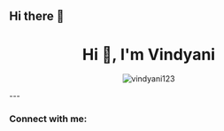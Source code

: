 ## Hi there 👋
<h1 align="center">Hi 👋, I'm Vindyani</h1>


<p align="center"> <img src="https://komarev.com/ghpvc/?username=vindyani123&label=Profile%20views&color=0e75b6&style=flat" alt="vindyani123" /> </p>
---


<h3 align="left">Connect with me:</h3>
<p align="left">
</p>

<!--
**vindyani123/Vindyani123** is a ✨ _special_ ✨ repository because its `README.md` (this file) appears on your GitHub profile.

Here are some ideas to get you started:

- 🔭 I’m currently working on ...
- 🌱 I’m currently learning ...
- 👯 I’m looking to collaborate on ...
- 🤔 I’m looking for help with ...
- 💬 Ask me about ...
- 📫 How to reach me: ...
- 😄 Pronouns: ...
- ⚡ Fun fact: ...
-->
